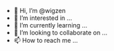 - 👋 Hi, I’m @wigzen
- 👀 I’m interested in ...
- 🌱 I’m currently learning ...
- 💞️ I’m looking to collaborate on ...
- 📫 How to reach me ...

<!---
wigzen/wigzen is a ✨ special ✨ repository because its `README.md` (this file) appears on your GitHub profile.
You can click the Preview link to take a look at your changes.
--->
